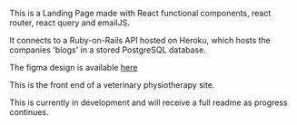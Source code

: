 This is a Landing Page made with React functional components, react router, react query and emailJS.

It connects to a Ruby-on-Rails API hosted on Heroku, which hosts the companies 'blogs' in a stored PostgreSQL database.

The figma design is available <a href="https://www.figma.com/file/kdbXeIOHiAobvLZsQX4hB9/MVP---Maddie-Veterinary-Physiotherapy?node-id=0%3A1&t=T0LsNwlW0B7L70nf-1">here</a>






This is the front end of a veterinary physiotherapy site.

This is currently in development and will receive a full readme as progress continues.
